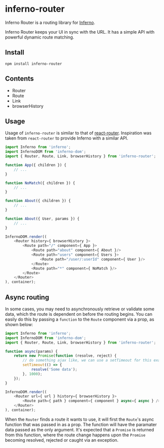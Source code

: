 # inferno-router

Inferno Router is a routing library for [Inferno](https://github.com/trueadm/inferno).

Inferno Router keeps your UI in sync with the URL. It has a simple API with powerful dynamic route matching.

## Install

```
npm install inferno-router
```

## Contents

* Router
* Route
* Link
* browserHistory

## Usage

Usage of `inferno-router` is similar to that of [react-router](https://github.com/reactjs/react-router). 
Inspiration was taken from `react-router` to provide Inferno with a similar API. 

```js
import Inferno from 'inferno';
import InfernoDOM from 'inferno-dom';
import { Router, Route, Link, browserHistory } from 'inferno-router';

function App({ children }) {
	// ...
}

function NoMatch({ children }) {
	// ...
}

function About({ children }) {
	// ...
}

function About({ User, params }) {
	// ...
}

InfernoDOM.render((
	<Router history={ browserHistory }>
		<Route path="/" component={ App }>
			<Route path="about" component={ About }/>
			<Route path="users" component={ Users }>
				<Route path="/user/:userId" component={ User }/>
			</Route>
			<Route path="*" component={ NoMatch }/>
		</Route>
	</Router>
), container);
```

## Async routing

In some cases, you may need to asynchronously retrieve or validate some data, which the route is dependent on before the routing begins.
You can easily do this by passing a `function` to the `Route` component via a prop, as shown below:

```js
import Inferno from 'inferno';
import InfernoDOM from 'inferno-dom';
import { Router, Route, Link, browserHistory } from 'inferno-router';

function async(params) {
	return new Promise(function (resolve, reject) {
		// do something ajax like, we can use a setTimeout for this example
		setTimeout(() => {
			resolve('Some data');
		}, 1000);
	});
}

InfernoDOM.render((
	<Router url={ url } history={ browserHistory }>
		<Route path={ path } component={ component } async={ async } />
	</Router>
), container);
```

When the `Router` finds a route it wants to use, it will first the `Route`'s async function that was passed in as a prop. The function will
have the paramater data passed as the only argument. It's expected that a `Promise` is returned from this function, where the route change
happens upon the `Promise` becoming resolved, rejected or caught via an exception.